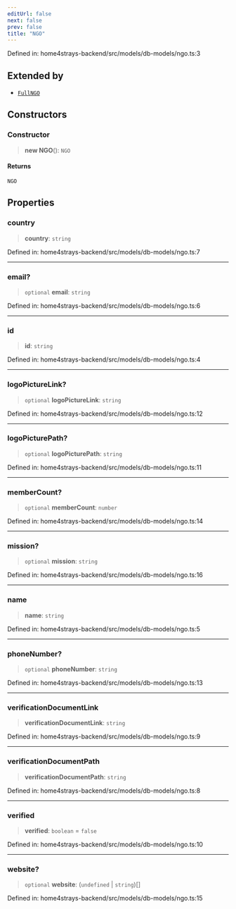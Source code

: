```yaml
---
editUrl: false
next: false
prev: false
title: "NGO"
---
```


Defined in: home4strays-backend/src/models/db-models/ngo.ts:3

## Extended by

- [`FullNGO`](/docs/code/backend/models/db-models/ngo/classes/fullngo/)

## Constructors

### Constructor

> **new NGO**(): `NGO`

#### Returns

`NGO`

## Properties

### country

> **country**: `string`

Defined in: home4strays-backend/src/models/db-models/ngo.ts:7

***

### email?

> `optional` **email**: `string`

Defined in: home4strays-backend/src/models/db-models/ngo.ts:6

***

### id

> **id**: `string`

Defined in: home4strays-backend/src/models/db-models/ngo.ts:4

***

### logoPictureLink?

> `optional` **logoPictureLink**: `string`

Defined in: home4strays-backend/src/models/db-models/ngo.ts:12

***

### logoPicturePath?

> `optional` **logoPicturePath**: `string`

Defined in: home4strays-backend/src/models/db-models/ngo.ts:11

***

### memberCount?

> `optional` **memberCount**: `number`

Defined in: home4strays-backend/src/models/db-models/ngo.ts:14

***

### mission?

> `optional` **mission**: `string`

Defined in: home4strays-backend/src/models/db-models/ngo.ts:16

***

### name

> **name**: `string`

Defined in: home4strays-backend/src/models/db-models/ngo.ts:5

***

### phoneNumber?

> `optional` **phoneNumber**: `string`

Defined in: home4strays-backend/src/models/db-models/ngo.ts:13

***

### verificationDocumentLink

> **verificationDocumentLink**: `string`

Defined in: home4strays-backend/src/models/db-models/ngo.ts:9

***

### verificationDocumentPath

> **verificationDocumentPath**: `string`

Defined in: home4strays-backend/src/models/db-models/ngo.ts:8

***

### verified

> **verified**: `boolean` = `false`

Defined in: home4strays-backend/src/models/db-models/ngo.ts:10

***

### website?

> `optional` **website**: (`undefined` \| `string`)[]

Defined in: home4strays-backend/src/models/db-models/ngo.ts:15

